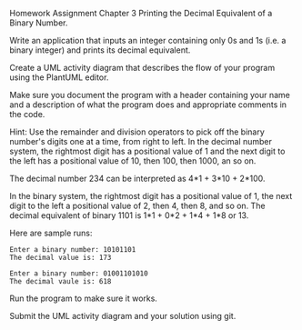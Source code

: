 Homework Assignment Chapter 3
Printing the Decimal Equivalent of a Binary Number.

Write an application that inputs an integer containing only 0s and 1s (i.e. a binary integer) and prints its decimal equivalent.

Create a UML activity diagram that describes the flow of your program using the PlantUML editor.

Make sure you document the program with a header containing your name and a description of what the program does and appropriate comments in the code.

Hint: Use the remainder and division operators to pick off the binary number's digits one at a time, from right to left. 
In the decimal number system, the rightmost digit has a positional value of 1 and the next digit to the left has a positional value of 10,
then 100, then 1000, an so on.

The decimal number 234 can be interpreted as 4\*1 + 3\*10 + 2\*100.

In the binary system, the rightmost digit has a positional value of 1, the next digit to the left a positional value of 2, 
then 4, then 8, and so on. The decimal equivalent of binary 1101 is 1\*1 + 0\*2 + 1\*4 + 1\*8 or 13.

Here are sample runs:

```
Enter a binary number: 10101101
The decimal value is: 173
```

```
Enter a binary number: 01001101010
The decimal vaule is: 618
```

Run the program to make sure it works.

Submit the UML activity diagram and your solution using git.
